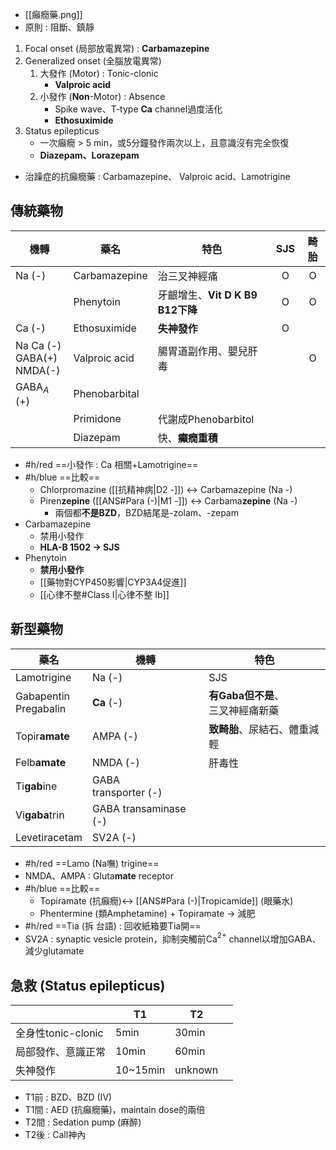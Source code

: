 - [[癲癇藥.png]]
- 原則 : 阻斷、鎮靜
1. Focal onset (局部放電異常) : **Carbamazepine**
2. Generalized onset (全腦放電異常)
	1. 大發作 (Motor) : Tonic-clonic
		 - **Valproic acid**
	2. 小發作 (**Non**-Motor) : Absence
		- Spike wave、T-type **Ca** channel過度活化
		- **Ethosuximide**
3. Status epilepticus
	- 一次癲癇 > 5 min，或5分鐘發作兩次以上，且意識沒有完全恢復
	- **Diazepam、Lorazepam**
- 治躁症的抗癲癇藥 : Carbamazepine、 Valproic acid、Lamotrigine
## 傳統藥物
| 機轉       | 藥名          | 特色                         | SJS | 畸胎 |
|------------|---------------|------------------------------|:---:|:----:|
| Na (-)     | Carbamazepine | 治三叉神經痛                 |  O  |   O  |
|            | Phenytoin     | 牙齦增生、**Vit D K B9 B12下降** |  O  |   O  |
| Ca (-)     | Ethosuximide  | **失神發作**                     |  O  |      |
| Na Ca (-)<br>GABA(+)<br>NMDA(-) | Valproic acid | 腸胃道副作用、嬰兒肝毒       |     |   O  |
| GABA$_A$ (+)  | Phenobarbital |                              |     |      |
|            | Primidone     | 代謝成Phenobarbitol          |     |      |
|            | Diazepam      | 快、**癲癇重積**                 |     |      |
- #h/red  ==小發作 : Ca 相關+Lamotrigine==
- #h/blue ==比較==
	- Chlorpromazine ([[抗精神病|D2 -]]) <-> Carbamazepine (Na -)
	- Piren**zepine** ([[ANS#Para (-)|M1 -]]) <-> Carbama**zepine** (Na -)
		- 兩個都**不是BZD**，BZD結尾是-zolam、-zepam
- Carbamazepine 
	- 禁用小發作
	- **HLA-B 1502 -> SJS**
- Phenytoin
	- **禁用小發作**
	- [[藥物對CYP450影響|CYP3A4促進]]
	- [[心律不整#Class I|心律不整 Ib]]
## 新型藥物
| 藥名                   | 機轉                  | 特色                     |
|------------------------|-----------------------|--------------------------|
| Lamotrigine            | Na (-)                |  SJS                   |
| Gabapentin<br>Pregabalin | **Ca** (-)                | **有Gaba但不是**、<br>三叉神經痛新藥             |
| Topir**amate**             | AMPA (-)              | **致畸胎**、尿結石、體重減輕 |
| Felb**amate**              | NMDA (-)              |   肝毒性                  |
| Ti**gab**ine               | GABA <br>transporter (-)          |                          |
| Vi**gaba**trin             | GABA transaminase (-) |                          |
| Levetiracetam          | SV2A (-)              |                          |
- #h/red ==Lamo (Na嘸) trigine==
- NMDA、AMPA : Gluta**mate** receptor
- #h/blue ==比較==
	- Topiramate (抗癲癇)<-> [[ANS#Para (-)|Tropicamide]] (眼藥水)
	- Phentermine (類Amphetamine) + Topiramate -> 減肥
- #h/red ==Tia (拆 台語) : 回收紙箱要Tia開==
- SV2A : synaptic vesicle protein，抑制突觸前Ca$^{2+}$ channel以增加GABA、減少glutamate
## 急救 (Status epilepticus)
|                    | T1       | T2            |           |
|--------------------|----------|---------------|-----------|
| 全身性tonic-clonic | 5min     | 30min         |           |
| 局部發作、意識正常 | 10min    | 60min         |           |
| 失神發作           | 10~15min | unknown       |           |
- T1前 : BZD、BZD (IV)
- T1間 : AED (抗癲癇藥)，maintain dose的兩倍
- T2間 : Sedation pump (麻醉)
- T2後 : Call神內